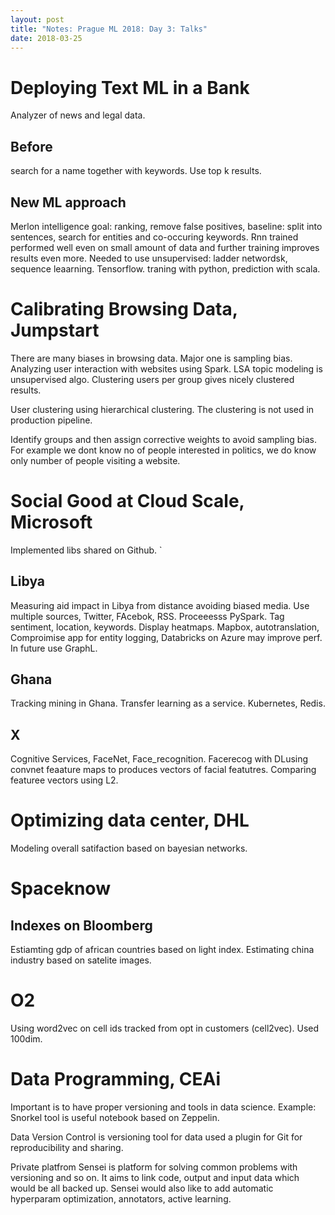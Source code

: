 ```yaml
---
layout: post
title: "Notes: Prague ML 2018: Day 3: Talks"
date: 2018-03-25
---
```


# Deploying Text ML in a Bank
Analyzer of news and legal data.

## Before
search for a name together with keywords.
Use top k results.

## New ML approach
Merlon intelligence 
goal: ranking, remove false positives, 
baseline: split into sentences, search for entities and co-occuring keywords.
Rnn trained performed well even on small amount of data and further training improves results even more.
Needed to use unsupervised: ladder networdsk, sequence leaarning.
Tensorflow. traning with python, prediction with scala.


# Calibrating Browsing Data, Jumpstart
There are many biases in browsing data. Major one is sampling bias.
Analyzing user interaction with websites using Spark. LSA topic modeling is unsupervised algo. Clustering users per group gives nicely clustered results.

User clustering using hierarchical clustering. The clustering is not used in production pipeline.

Identify groups and then assign corrective weights to avoid sampling bias.
For example we dont know no of people interested in politics, we do know only number of people visiting a website.


# Social Good at Cloud Scale, Microsoft
Implemented libs shared on Github.
`
## Libya
Measuring aid impact in Libya from distance avoiding biased media.
Use multiple sources, Twitter,  FAcebok, RSS.
Proceeesss PySpark. Tag sentiment, location, keywords. Display heatmaps.
Mapbox, autotranslation, Comproimise app for entity logging, Databricks on Azure may improve perf. In future use GraphL.

## Ghana
Tracking mining in Ghana. Transfer learning as a service. Kubernetes, Redis.

## X
Cognitive Services, FaceNet, Face_recognition.
Facerecog with DLusing convnet feaature maps to produces  vectors of facial featutres. Comparing featuree vectors using L2.


# Optimizing data center, DHL
Modeling overall satifaction based on bayesian networks.


# Spaceknow

## Indexes on Bloomberg
Estiamting gdp of african countries based on light index.
Estimating china industry based on satelite images.

# O2

Using word2vec on cell ids tracked from opt in customers (cell2vec). Used 100dim.


# Data Programming, CEAi

Important is to have proper versioning and tools in data science.
Example: Snorkel tool is useful notebook based on Zeppelin.

Data Version Control is versioning tool for data used a plugin for Git for reproducibility and sharing.

Private platfrom Sensei is platform for solving common problems with versioning and so on. It aims to link code, output and input data which would be all backed up. Sensei would also like to add automatic hyperparam optimization, annotators, active learning.
